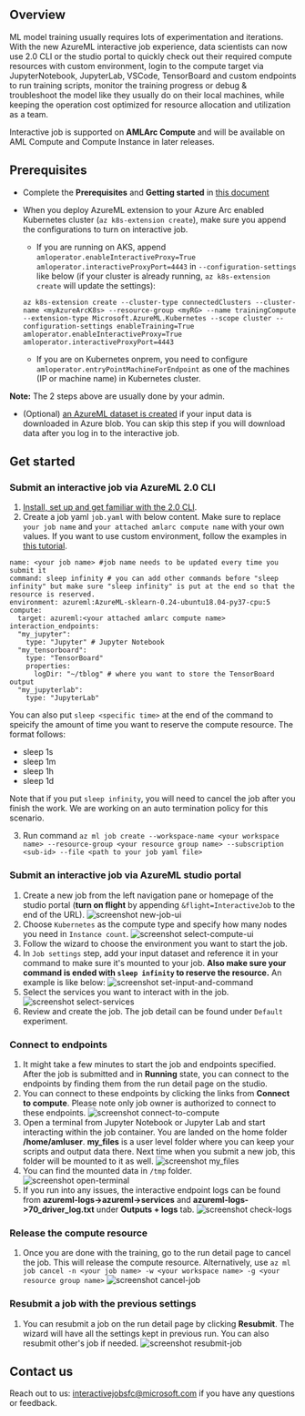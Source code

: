 ## Overview
ML model training usually requires lots of experimentation and iterations. With the new AzureML interactive job experience, data scientists can now use 2.0 CLI or the studio portal to quickly check out their required compute resources with custom environment, login to the compute target via JupyterNotebook, JupyterLab, VSCode, TensorBoard and custom endpoints to run training scripts, monitor the training progress or debug & troubleshoot the model like they usually do on their local machines, while keeping the operation cost optimized for resource allocation and utilization as a team.

Interactive job is supported on **AMLArc Compute** and will be available on AML Compute and Compute Instance in later releases.

## Prerequisites
- Complete the **Prerequisites** and **Getting started** in [this document](https://github.com/Azure/AML-Kubernetes)
- When you deploy AzureML extension to your Azure Arc enabled Kubernetes cluster (`az k8s-extension create`), make sure you append the configurations to turn on interactive job.
    - If you are running on AKS, append `amloperator.enableInteractiveProxy=True amloperator.interactiveProxyPort=4443` in `--configuration-settings` like below (if your cluster is already running, `az k8s-extension create` will update the settings):

    ```
    az k8s-extension create --cluster-type connectedClusters --cluster-name <myAzureArcK8s> --resource-group <myRG> --name trainingCompute --extension-type Microsoft.AzureML.Kubernetes --scope cluster --configuration-settings enableTraining=True amloperator.enableInteractiveProxy=True amloperator.interactiveProxyPort=4443
    ```
    - If you are on Kubernetes onprem, you need to configure `amloperator.entryPointMachineForEndpoint` as one of the machines (IP or machine name) in Kubernetes cluster.

**Note:** The 2 steps above are usually done by your admin.
- (Optional) [an AzureML dataset is created](https://docs.microsoft.com/en-us/azure/machine-learning/how-to-connect-data-ui) if your input data is downloaded in Azure blob. You can skip this step if you will download data after you log in to the interactive job.

## Get started
### Submit an interactive job via AzureML 2.0 CLI
1. [Install, set up and get familiar with the 2.0 CLI](https://docs.microsoft.com/en-us/azure/machine-learning/how-to-configure-cli).
1. Create a job yaml `job.yaml` with below content. Make sure to replace `your job name` and `your attached amlarc compute name` with your own values. If you want to use custom environment, follow the examples in [this tutorial](https://docs.microsoft.com/en-us/azure/machine-learning/how-to-train-cli). 
```dotnetcli
name: <your job name> #job name needs to be updated every time you submit it
command: sleep infinity # you can add other commands before "sleep infinity" but make sure "sleep infinity" is put at the end so that the resource is reserved.
environment: azureml:AzureML-sklearn-0.24-ubuntu18.04-py37-cpu:5
compute:
  target: azureml:<your attached amlarc compute name>
interaction_endpoints:
  "my_jupyter":
    type: "Jupyter" # Jupyter Notebook
  "my_tensorboard":
    type: "TensorBoard"
    properties:
      logDir: "~/tblog" # where you want to store the TensorBoard output 
  "my_jupyterlab":
    type: "JupyterLab"
```
You can also put `sleep <specific time>` at the end of the command to speicify the amount of time you want to reserve the compute resource. The format follows: 
* sleep 1s
* sleep 1m
* sleep 1h
* sleep 1d
 
 Note that if you put `sleep infinity`, you will need to cancel the job after you finish the work. We are working on an auto termination policy for this scenario. 
 
3. Run command `az ml job create --workspace-name <your workspace name> --resource-group <your resource group name> --subscription <sub-id> --file <path to your job yaml file> `

### Submit an interactive job via AzureML studio portal
1. Create a new job from the left navigation pane or homepage of the studio portal (**turn on flight** by appending `&flight=InteractiveJob` to the end of the URL).
![screenshot new-job-ui](./media/new-job.png)
1. Choose `Kubernetes` as the compute type and specify how many nodes you need in `Instance count`.
![screenshot select-compute-ui](./media/compute-amlarc.png)
1. Follow the wizard to choose the environment you want to start the job.
1. In `Job settings` step, add your input dataset and reference it in your command to make sure it's mounted to your job. **Also make sure your command is ended with `sleep infinity` to reserve the resource.** An example is like below:
![screenshot set-input-and-command](./media/input-command.png)
1. Select the services you want to interact with in the job.
![screenshot select-services](./media/select-services.png)
1. Review and create the job. The job detail can be found under `Default` experiment.


### Connect to endpoints
1. It might take a few minutes to start the job and endpoints specified. After the job is submitted and in **Running** state, you can connect to the endpoints by finding them from the run detail page on the studio.
1. You can connect to these endpoints by clicking the links from **Connect to compute**. Please note only job owner is authorized to connect to these endpoints.
![screenshot connect-to-compute](./media/connect-to-compute.png)
1. Open a terminal from Jupyter Notebook or Jupyter Lab and start interacting within the job container. You are landed on the home folder **/home/amluser**. **my_files** is a user level folder where you can keep your scripts and output data there. Next time when you submit a new job, this folder will be mounted to it as well.
![screenshot my_files](./media/my_files.png)
1. You can find the mounted data in `/tmp` folder.
![screenshot open-terminal](./media/open-terminal.png) 
1. If you run into any issues, the interactive endpoint logs can be found from **azureml-logs->azureml->services** and **azureml-logs->70_driver_log.txt** under **Outputs + logs** tab.
![screenshot check-logs](./media/logs.png)

### Release the compute resource
1. Once you are done with the training, go to the run detail page to cancel the job. This will release the compute resource. Alternatively, use `az ml job cancel -n <your job name> -w <your workspace name> -g <your resource group name>`
![screenshot cancel-job](./media/cancel-job.png)

### Resubmit a job with the previous settings
1. You can resubmit a job on the run detail page by clicking **Resubmit**. The wizard will have all the settings kept in previous run. You can also resubmit other's job if needed.
![screenshot resubmit-job](./media/resubmit-job.png)

## Contact us
Reach out to us: interactivejobsfc@microsoft.com if you have any questions or feedback.

